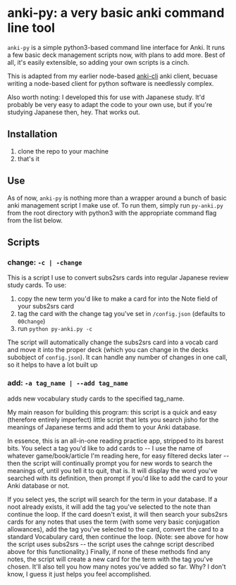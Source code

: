 # anki-py: a very basic anki command line tool

`anki-py` is a simple python3-based command line interface for Anki. It runs a few basic deck management scripts now, with plans to add more. Best of all, it's easily extensible, so adding your own scripts is a cinch.

This is adapted from my earlier node-based [anki-cli](https://github.com/towercity/anki-cli) anki client, becuase writing a node-based client for python software is needlessly complex.

Also worth noting: I developed this for use with Japanese study. It'd probably be very easy to adapt the code to your own use, but if you're studying Japanese then, hey. That works out.

## Installation

1. clone the repo to your machine
2. that's it

## Use

As of now, `anki-py` is nothing more than a wrapper around a bunch of basic anki management script I make use of. To run them, simply run `py-anki.py` from the root directory with python3 with the appropriate command flag from the list below.

## Scripts


### change: `-c | -change`

This is a script I use to convert subs2srs cards into regular Japanese review study cards. To use:

1. copy the new term you'd like to make a card for into the Note field of your subs2srs card
2. tag the card with the change tag you've set in `/config.json` (defaults to `00change`)
3. run `python py-anki.py -c`

The script will automatically change the subs2srs card into a vocab card and move it into the proper deck (which you can change in the decks subobject of `config.json`). It can handle any number of changes in one call, so it helps to have a lot built up

### add: `-a tag_name | --add tag_name`

adds new vocabulary study cards to the specified tag_name.

My main reason for building this program: this script is a quick and easy (therefore entirely imperfect) little script that lets you search jisho for the meanings of Japanese terms and add them to your Anki database.

In essence, this is an all-in-one reading practice app, stripped to its barest bits. You select a tag you'd like to add cards to -- I use the name of whatever game/book/article I'm reading here, for easy filtered decks later -- then the script will continually prompt you for new words to search the meanings of, until you tell it to quit, that is. It will display the word you've searched with its definition, then prompt if you'd like to add the card to your Anki database or not.

If you select yes, the script will search for the term in your database. If a noot already exists, it will add the tag you've selected to the note than continue the loop. If the card doesn't exist, it will then search your subs2srs cards for any notes that uses the term (with some very basic conjugation allowances), add the tag you've selected to the card, convert the card to a standard Vocabulary card, then continue the loop. (Note: see above for how the script uses subs2srs -- the script uses the cahnge script described above for this functionality.) Finally, if none of these methods find any notes, the script will create a new card for the term with the tag you've chosen. It'll also tell you how many notes you've added so far. Why? I don't know, I guess it just helps you feel accomplished.

